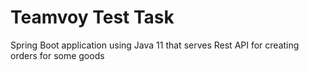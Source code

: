 # Teamvoy Test Task
Spring Boot application using Java 11 that serves Rest API for creating
orders for some goods
